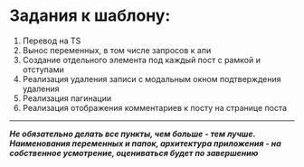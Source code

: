 # Задания к шаблону:

1. Перевод на TS
2. Вынос переменных, в том числе запросов к апи
3. Создание отдельного элемента под каждый пост с рамкой и отступами
4. Реализация удаления записи с модальным окном подтверждения удаления
5. Реализация пагинации
6. Реализация отображения комментариев к посту на странице поста

---

**_Не обязательно делать все пункты, чем больше - тем лучше. Наименования переменных и папок, архитектура приложения - на собственное усмотрение, оцениваться будет по завершению_**